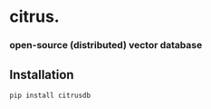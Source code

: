 # citrus.
### open-source (distributed) vector database


## Installation

```
pip install citrusdb
```
